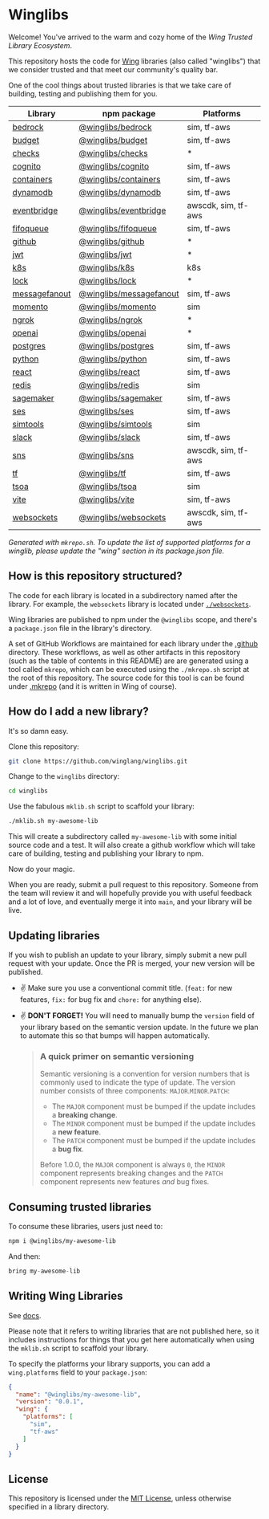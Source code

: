 # Winglibs

Welcome! You've arrived to the warm and cozy home of the *Wing Trusted Library Ecosystem*.

This repository hosts the code for [Wing](https://winglang.io) libraries (also called "winglibs")
that we consider trusted and that meet our community's quality bar.

One of the cool things about trusted libraries is that we take care of building, testing and
publishing them for you.

<!-- WINGLIBS_TOC_START -->

| Library | npm package | Platforms |
| --- | --- | --- |
| [bedrock](./bedrock) | [@winglibs/bedrock](https://www.npmjs.com/package/@winglibs/bedrock) | sim, tf-aws |
| [budget](./budget) | [@winglibs/budget](https://www.npmjs.com/package/@winglibs/budget) | sim, tf-aws |
| [checks](./checks) | [@winglibs/checks](https://www.npmjs.com/package/@winglibs/checks) | * |
| [cognito](./cognito) | [@winglibs/cognito](https://www.npmjs.com/package/@winglibs/cognito) | sim, tf-aws |
| [containers](./containers) | [@winglibs/containers](https://www.npmjs.com/package/@winglibs/containers) | sim, tf-aws |
| [dynamodb](./dynamodb) | [@winglibs/dynamodb](https://www.npmjs.com/package/@winglibs/dynamodb) | sim, tf-aws |
| [eventbridge](./eventbridge) | [@winglibs/eventbridge](https://www.npmjs.com/package/@winglibs/eventbridge) | awscdk, sim, tf-aws |
| [fifoqueue](./fifoqueue) | [@winglibs/fifoqueue](https://www.npmjs.com/package/@winglibs/fifoqueue) | sim, tf-aws |
| [github](./github) | [@winglibs/github](https://www.npmjs.com/package/@winglibs/github) | * |
| [jwt](./jwt) | [@winglibs/jwt](https://www.npmjs.com/package/@winglibs/jwt) | * |
| [k8s](./k8s) | [@winglibs/k8s](https://www.npmjs.com/package/@winglibs/k8s) | k8s |
| [lock](./lock) | [@winglibs/lock](https://www.npmjs.com/package/@winglibs/lock) | * |
| [messagefanout](./messagefanout) | [@winglibs/messagefanout](https://www.npmjs.com/package/@winglibs/messagefanout) | sim, tf-aws |
| [momento](./momento) | [@winglibs/momento](https://www.npmjs.com/package/@winglibs/momento) | sim |
| [ngrok](./ngrok) | [@winglibs/ngrok](https://www.npmjs.com/package/@winglibs/ngrok) | * |
| [openai](./openai) | [@winglibs/openai](https://www.npmjs.com/package/@winglibs/openai) | * |
| [postgres](./postgres) | [@winglibs/postgres](https://www.npmjs.com/package/@winglibs/postgres) | sim, tf-aws |
| [python](./python) | [@winglibs/python](https://www.npmjs.com/package/@winglibs/python) | sim, tf-aws |
| [react](./react) | [@winglibs/react](https://www.npmjs.com/package/@winglibs/react) | sim, tf-aws |
| [redis](./redis) | [@winglibs/redis](https://www.npmjs.com/package/@winglibs/redis) | sim |
| [sagemaker](./sagemaker) | [@winglibs/sagemaker](https://www.npmjs.com/package/@winglibs/sagemaker) | sim, tf-aws |
| [ses](./ses) | [@winglibs/ses](https://www.npmjs.com/package/@winglibs/ses) | sim, tf-aws |
| [simtools](./simtools) | [@winglibs/simtools](https://www.npmjs.com/package/@winglibs/simtools) | sim |
| [slack](./slack) | [@winglibs/slack](https://www.npmjs.com/package/@winglibs/slack) | sim, tf-aws |
| [sns](./sns) | [@winglibs/sns](https://www.npmjs.com/package/@winglibs/sns) | awscdk, sim, tf-aws |
| [tf](./tf) | [@winglibs/tf](https://www.npmjs.com/package/@winglibs/tf) | sim, tf-aws |
| [tsoa](./tsoa) | [@winglibs/tsoa](https://www.npmjs.com/package/@winglibs/tsoa) | sim |
| [vite](./vite) | [@winglibs/vite](https://www.npmjs.com/package/@winglibs/vite) | sim, tf-aws |
| [websockets](./websockets) | [@winglibs/websockets](https://www.npmjs.com/package/@winglibs/websockets) | awscdk, sim, tf-aws |

_Generated with `mkrepo.sh`. To update the list of supported platforms for a winglib, please update the "wing" section in its package.json file._

<!-- WINGLIBS_TOC_END -->

## How is this repository structured?

The code for each library is located in a subdirectory named after the library. For example, the
`websockets` library is located under [`./websockets`](./websockets/).

Wing libraries are published to npm under the `@winglibs` scope, and there's a `package.json` file
in the library's directory.

A set of GitHub Workflows are maintained for each library under the [.github](./github/) directory.
These workflows, as well as other artifacts in this repository (such as the table of contents in
this README) are are generated using a tool called `mkrepo`, which can be executed using the
`./mkrepo.sh` script at the root of this repository. The source code for this tool is can be found
under [.mkrepo](./.mkrepo/) (and it is written in Wing of course).

## How do I add a new library?

It's so damn easy.

Clone this repository:

```sh
git clone https://github.com/winglang/winglibs.git
```

Change to the `winglibs` directory:

```sh
cd winglibs
```

Use the fabulous `mklib.sh` script to scaffold your library:

```sh
./mklib.sh my-awesome-lib
```

This will create a subdirectory called `my-awesome-lib` with some initial source code and a test. It
will also create a github workflow which will take care of building, testing and publishing your
library to npm.

Now do your magic.

When you are ready, submit a pull request to this repository. Someone from the team will review it
and will hopefully provide you with useful feedback and a lot of love, and eventually merge it into
`main`, and your library will be live.

## Updating libraries

If you wish to publish an update to your library, simply submit a new pull request with your update.
Once the PR is merged, your new version will be published.

- :v: Make sure you use a conventional commit title. (`feat:` for new features, `fix:` for bug fix
  and `chore:` for anything else).
- :v: **DON'T FORGET!** You will need to manually bump the `version` field of your library based on
the semantic version update. In the future we plan to automate this so that bumps will happen
automatically.

  > ### A quick primer on semantic versioning
  > 
  > Semantic versioning is a convention for version numbers that is commonly used to indicate the type
  > of update. The version number consists of three components: `MAJOR`.`MINOR`.`PATCH`:
  >
  > * The `MAJOR` component must be bumped if the update includes a **breaking change**.
  > * The `MINOR` component must be bumped if the update includes a **new feature**.
  > * The `PATCH` component must be bumped if the update includes a **bug fix**.
  >
  > Before 1.0.0, the `MAJOR` component is always `0`, the `MINOR` component represents breaking
  > changes and the `PATCH` component represents new features *and* bug fixes.

## Consuming trusted libraries

To consume these libraries, users just need to:

```sh
npm i @winglibs/my-awesome-lib
```

And then:

```js
bring my-awesome-lib
```

## Writing Wing Libraries

See [docs](https://www.winglang.io/docs/libraries#creating-a-wing-library).

Please note that it refers to writing libraries that are not published here, so it includes instructions for things that you get here automatically when using the `mklib.sh` script to scaffold your library.

To specify the platforms your library supports, you can add a `wing.platforms` field to your `package.json`:

```json
{
  "name": "@winglibs/my-awesome-lib",
  "version": "0.0.1",
  "wing": {
    "platforms": [
      "sim",
      "tf-aws"
    ]
  }
}
```

## License

This repository is licensed under the [MIT License](./LICENSE), unless otherwise specified in a
library directory.
